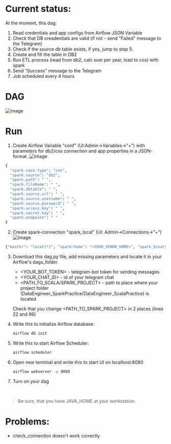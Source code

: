 # Current status:
At the moment, this dag:
1. Read credentials and app configs from Airflow JSON Variable
2. Check that DB creadentials are valid (if not - send "Failed" message to the Telegram)
3. Check if the source db table exists, if yes, jump to step 5.
4. Create and fill the table in DB2
5. Run ETL process (read from db2, calc sum per year, load to cos) with spark
6. Send "Success" message to the Telegram 
7. Job scheduled every 4 hours
# DAG
![image](https://user-images.githubusercontent.com/73712980/171383721-d0feed53-d811-4542-8f13-7f12082f67d9.png)
#  Run
1. Create Airflow Variable "conf" (UI:Admin->Variables->"+") with parameters for db2/cos connection and app properties in a JSON-format.
![image](https://user-images.githubusercontent.com/73712980/172159407-c2b591a1-557c-4b6d-936d-44f9972d6480.png)
```sh
{
  "spark.save.type": "cos",
  "spark.source": "db2",
  "spark.path": " ",
  "spark.fileName": " ",
  "spark.dbtable": " ",
  "spark.source.url": " ",
  "spark.source.username": " ",
  "spark.source.password": " ",
  "spark.access.key": " ",
  "spark.secret.key": " ",
  "spark.endpoint": " "
}
```
2. Create spark-connection "spark_local" (UI: Admin->Connections->"+") 
![image](https://user-images.githubusercontent.com/73712980/172160094-75e7a8fc-b83a-4710-ad1c-cae04a0d424b.png)
```sh
{"master": "local[*]", "spark-home": "<YOUR_SPARK_HOME>", "spark_binary": "spark-submit", "namespace": "default"}
```
3. Download this dag.py file, add missing parameters and locate it in your Airflow's dags_folder.
    - <YOUR_BOT_TOKEN> - telegram-bot token for sending messages
    - <YOUR_CHAT_ID> - id of your telegram chat
    - <PATH_TO_SCALA/SPARK_PROJECT> - path to place where your project folder (DataEngineer_SparkPractice/DataEngineer_ScalaPractice) is located
    
   Check that you change <PATH_TO_SPARK_PROJECT> in 2 places (lines 22 and 96)
    
4. Write this to initialize Airflow database:
    ```sh
    airflow db init
    ```
5. Write this to start Airflow Scheduler:
   ```sh
   airflow scheduler
   ```
6. Open new terminal and write this to start UI on localhost:8080
    ```sh
   airflow webserver -p 8080 
   ```
7. Turn on your dag
<br>

   > Be sure, that you have JAVA_HOME at your workstation.

# Problems:
- check_connection doesn't work correctly

